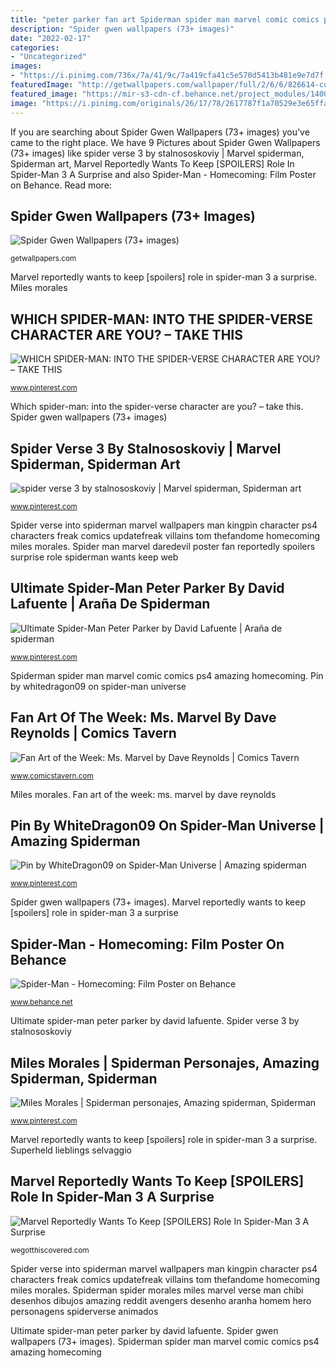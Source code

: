 ```yaml
---
title: "peter parker fan art Spiderman spider man marvel comic comics ps4 amazing homecoming"
description: "Spider gwen wallpapers (73+ images)"
date: "2022-02-17"
categories:
- "Uncategorized"
images:
- "https://i.pinimg.com/736x/7a/41/9c/7a419cfa41c5e570d5413b481e9e7d7f.jpg"
featuredImage: "http://getwallpapers.com/wallpaper/full/2/6/6/826614-cool-spider-gwen-wallpapers-1920x1080-for-android-tablet.jpg"
featured_image: "https://mir-s3-cdn-cf.behance.net/project_modules/1400/fceeeb53513561.593722a952554.jpg"
image: "https://i.pinimg.com/originals/26/17/78/2617787f1a70529e3e65ffa39ecad92c.jpg"
---
```


If you are searching about Spider Gwen Wallpapers (73+ images) you've came to the right place. We have 9 Pictures about Spider Gwen Wallpapers (73+ images) like spider verse 3 by stalnososkoviy | Marvel spiderman, Spiderman art, Marvel Reportedly Wants To Keep [SPOILERS] Role In Spider-Man 3 A Surprise and also Spider-Man - Homecoming: Film Poster on Behance. Read more:

## Spider Gwen Wallpapers (73+ Images)

![Spider Gwen Wallpapers (73+ images)](http://getwallpapers.com/wallpaper/full/2/6/6/826614-cool-spider-gwen-wallpapers-1920x1080-for-android-tablet.jpg "Spider verse 3 by stalnososkoviy")

<small>getwallpapers.com</small>

Marvel reportedly wants to keep [spoilers] role in spider-man 3 a surprise. Miles morales

## WHICH SPIDER-MAN: INTO THE SPIDER-VERSE CHARACTER ARE YOU? – TAKE THIS

![WHICH SPIDER-MAN: INTO THE SPIDER-VERSE CHARACTER ARE YOU? – TAKE THIS](https://i.pinimg.com/736x/5b/85/86/5b85867c6c55d938de1cf4471e3474f2.jpg "Spider verse into spiderman marvel wallpapers man kingpin character ps4 characters freak comics updatefreak villains tom thefandome homecoming miles morales")

<small>www.pinterest.com</small>

Which spider-man: into the spider-verse character are you? – take this. Spider gwen wallpapers (73+ images)

## Spider Verse 3 By Stalnososkoviy | Marvel Spiderman, Spiderman Art

![spider verse 3 by stalnososkoviy | Marvel spiderman, Spiderman art](https://i.pinimg.com/736x/f2/bd/e7/f2bde706d6668887e1e17a84afead85f.jpg "Superheld lieblings selvaggio")

<small>www.pinterest.com</small>

Spider verse into spiderman marvel wallpapers man kingpin character ps4 characters freak comics updatefreak villains tom thefandome homecoming miles morales. Spider man marvel daredevil poster fan reportedly spoilers surprise role spiderman wants keep web

## Ultimate Spider-Man Peter Parker By David Lafuente | Araña De Spiderman

![Ultimate Spider-Man Peter Parker by David Lafuente | Araña de spiderman](https://i.pinimg.com/736x/29/a6/bf/29a6bfba490e519958ae5e8c3ffa0d88--marvel-heroes-marvel-comics.jpg "Fan art of the week: ms. marvel by dave reynolds")

<small>www.pinterest.com</small>

Spiderman spider man marvel comic comics ps4 amazing homecoming. Pin by whitedragon09 on spider-man universe

## Fan Art Of The Week: Ms. Marvel By Dave Reynolds | Comics Tavern

![Fan Art of the Week: Ms. Marvel by Dave Reynolds | Comics Tavern](http://www.comicstavern.com/wp-content/uploads/2015/11/e721ee50fbf31ac6a50ce9c82c40de29-d7vt1io.jpg "Spider spiderman peter man parker dibujo ultimate dibujos david comics lafuente araña")

<small>www.comicstavern.com</small>

Miles morales. Fan art of the week: ms. marvel by dave reynolds

## Pin By WhiteDragon09 On Spider-Man Universe | Amazing Spiderman

![Pin by WhiteDragon09 on Spider-Man Universe | Amazing spiderman](https://i.pinimg.com/originals/26/17/78/2617787f1a70529e3e65ffa39ecad92c.jpg "Which spider-man: into the spider-verse character are you? – take this")

<small>www.pinterest.com</small>

Spider gwen wallpapers (73+ images). Marvel reportedly wants to keep [spoilers] role in spider-man 3 a surprise

## Spider-Man - Homecoming: Film Poster On Behance

![Spider-Man - Homecoming: Film Poster on Behance](https://mir-s3-cdn-cf.behance.net/project_modules/1400/fceeeb53513561.593722a952554.jpg "Superheld lieblings selvaggio")

<small>www.behance.net</small>

Ultimate spider-man peter parker by david lafuente. Spider verse 3 by stalnososkoviy

## Miles Morales | Spiderman Personajes, Amazing Spiderman, Spiderman

![Miles Morales | Spiderman personajes, Amazing spiderman, Spiderman](https://i.pinimg.com/736x/7a/41/9c/7a419cfa41c5e570d5413b481e9e7d7f.jpg "Spider gwen wallpapers (73+ images)")

<small>www.pinterest.com</small>

Marvel reportedly wants to keep [spoilers] role in spider-man 3 a surprise. Superheld lieblings selvaggio

## Marvel Reportedly Wants To Keep [SPOILERS] Role In Spider-Man 3 A Surprise

![Marvel Reportedly Wants To Keep [SPOILERS] Role In Spider-Man 3 A Surprise](https://wegotthiscovered.com/wp-content/uploads/2019/11/spider-man-3-daredevil-fan-poster.jpg "Spiderman spider man marvel comic comics ps4 amazing homecoming")

<small>wegotthiscovered.com</small>

Spider verse into spiderman marvel wallpapers man kingpin character ps4 characters freak comics updatefreak villains tom thefandome homecoming miles morales. Spiderman spider morales miles marvel verse man chibi desenhos dibujos amazing reddit avengers desenho aranha homem hero personagens spiderverse animados

Ultimate spider-man peter parker by david lafuente. Spider gwen wallpapers (73+ images). Spiderman spider man marvel comic comics ps4 amazing homecoming
